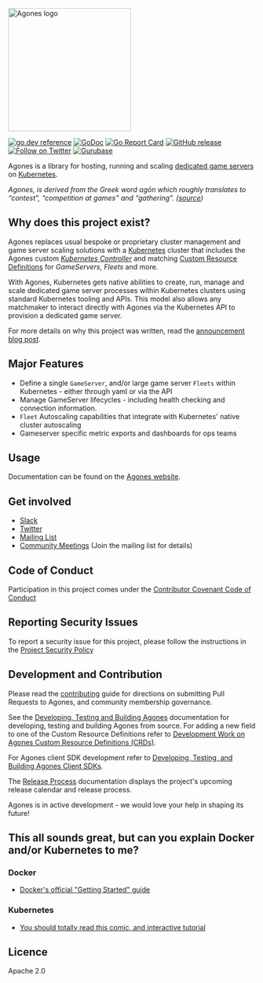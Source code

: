 <img src="./docs/agones.png" alt="Agones logo" width="250px" height="250px" />

[![go.dev reference](https://img.shields.io/badge/go.dev-reference-007d9c?logo=go&logoColor=white&style=flat-square)](https://pkg.go.dev/agones.dev/agones)
[![GoDoc](https://godoc.org/agones.dev/agones?status.svg)](https://godoc.org/agones.dev/agones)
[![Go Report Card](https://goreportcard.com/badge/github.com/googleforgames/agones)](https://goreportcard.com/report/github.com/googleforgames/agones)
[![GitHub release](https://img.shields.io/github/release/googleforgames/agones.svg)](https://github.com/googleforgames/agones/releases)
[![Follow on Twitter](https://img.shields.io/twitter/follow/agonesdev.svg?style=social&logo=twitter)](https://twitter.com/intent/follow?screen_name=agonesdev)
[![Gurubase](https://img.shields.io/badge/Gurubase-Ask%20Agones%20Guru-006BFF)](https://gurubase.io/g/agones)

Agones is a library for hosting, running and scaling [dedicated game servers](https://en.wikipedia.org/wiki/Game_server#Dedicated_server) on [Kubernetes](https://kubernetes.io).

_Agones, is derived from the Greek word agōn which roughly translates to “contest”, “competition at games” and “gathering”.
([source](https://www.merriam-webster.com/dictionary/agones))_

## Why does this project exist?
Agones replaces usual bespoke or proprietary cluster management and game server scaling solutions with a [Kubernetes](https://kubernetes.io/) cluster
that includes the Agones custom _[Kubernetes Controller](https://kubernetes.io/docs/concepts/api-extension/custom-resources/#custom-controllers)_ and matching [Custom Resource Definitions](https://kubernetes.io/docs/concepts/api-extension/custom-resources/#customresourcedefinitions) for _GameServers_, _Fleets_ and more.

With Agones, Kubernetes gets native abilities to create, run, manage and scale dedicated game server processes within Kubernetes clusters using standard Kubernetes tooling and APIs. This model also allows any matchmaker to interact directly with Agones via the Kubernetes API to provision a dedicated game server.

For more details on why this project was written, read the
[announcement blog post](https://cloudplatform.googleblog.com/2018/03/introducing-Agones-open-source-multiplayer-dedicated-game-server-hosting-built-on-Kubernetes.html).

## Major Features
- Define a single `GameServer`, and/or large game server `Fleets` within Kubernetes - either through yaml or via the API
- Manage GameServer lifecycles - including health checking and connection information.
- `Fleet` Autoscaling capabilities that integrate with Kubernetes' native cluster autoscaling
- Gameserver specific metric exports and dashboards for ops teams

## Usage

Documentation can be found on the [Agones website](https://agones.dev/site/docs/).

## Get involved

- [Slack](https://join.slack.com/t/agones/shared_invite/zt-2mg1j7ddw-0QYA9IAvFFRKw51ZBK6mkQ)
- [Twitter](https://twitter.com/agonesdev)
- [Mailing List](https://groups.google.com/forum/#!forum/agones-discuss)
- [Community Meetings](https://www.youtube.com/playlist?list=PLhkWKwFGACw2dFpdmwxOyUCzlGP2-n7uF) (Join the mailing
  list for details)

## Code of Conduct

Participation in this project comes under the [Contributor Covenant Code of Conduct](code-of-conduct.md)

## Reporting Security Issues

To report a security issue for this project, please follow the instructions in
the [Project Security Policy](.github/SECURITY.md)

## Development and Contribution

Please read the [contributing](CONTRIBUTING.md) guide for directions on submitting Pull Requests to Agones, and community membership governance.

See the [Developing, Testing and Building Agones](build/README.md) documentation for developing, testing and building Agones from source. For adding a new field to one of the Custom Resource Definitions refer to [Development Work on Agones Custom Resource Definitions (CRDs)](install/helm/agones/README.md).

For Agones client SDK development refer to [Developing, Testing, and Building Agones Client SDKs](sdks/README.md).

The [Release Process](docs/governance/release_process.md) documentation displays the project's upcoming release calendar and release process.

Agones is in active development - we would love your help in shaping its future!

## This all sounds great, but can you explain Docker and/or Kubernetes to me?

### Docker
- [Docker's official "Getting Started" guide](https://docs.docker.com/get-started/)

### Kubernetes
- [You should totally read this comic, and interactive tutorial](https://cloud.google.com/kubernetes-engine/kubernetes-comic/)

## Licence

Apache 2.0
